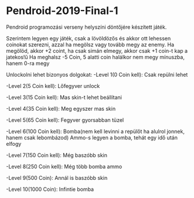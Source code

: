 # Pendroid-2019-Final-1
Pendroid programozási verseny helyszíni döntőjére készített játék.

Szerintem legyen egy játék, csak a lövöldözős és akkor ott lehessen coinokat szerezni, azzal ha megölsz vagy tovább megy az enemy.
Ha megölöd, akkor +2 coint, ha csak simán elmegy, akkor csak +1 coin-t kap a jatekos!ű
Ha meghalsz -5 Coin, 5 alatti coin halálkor nem megy mínuszba, hanem 0-ra megy

Unlockolni lehet bizonyos dolgokat:
-Level 1(0 Coin kell): Csak repülni lehet

-Level 2(5 Coin kell): Lőfegyver unlock

-Level 3(15 Coin kell): Mas skin-t lehet beállítani

-Level 4(35 Coin kell): Meg egyszer mas skin

-Level 5(65 Coin kell): Fegyver gyorsabban tüzel

-Level 6(100 Coin kell): Bomba(nem kell levinni a repülőt ha alulrol jonnek, hanem csak lebombázod) Ammo-s legyen a bomba, tehát egy idő után elfogy

-Level 7(150 Coin kell): Még baszóbb skin

-Level 8(250 Coin kell): Még több bomba ammo

-Level 9(500 Coin): Annál is baszóbb skin

-Level 10(1000 Coin): Infintie bomba
